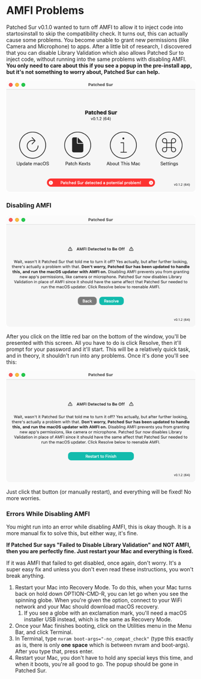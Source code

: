 # AMFI Problems

Patched Sur v0.1.0 wanted to turn off AMFI to allow it to inject code into startosinstall to skip the compatibility check. It turns out, this can actually cause some problems. You become unable to grant new permissions \(like Camera and Microphone\) to apps. After a little bit of research, I discovered that you can disable Library Validation which also allows Patched Sur to inject code, without running into the same problems with disabling AMFI. **You only need to care about this if you see a popup in the pre-install app, but it's not something to worry about, Patched Sur can help.**

![](../.gitbook/assets/screen-shot-2021-03-12-at-6.49.15-pm.png)

### Disabling AMFI

![](../.gitbook/assets/screen-shot-2021-03-12-at-6.51.21-pm.png)

After you click on the little red bar on the bottom of the window, you'll be presented with this screen. All you have to do is click Resolve, then it'll prompt for your password and it'll start. This will be a relatively quick task, and in theory, it shouldn't run into any problems. Once it's done you'll see this:

![](../.gitbook/assets/screen-shot-2021-03-12-at-6.56.46-pm.png)

Just click that button \(or manually restart\), and everything will be fixed! No more worries.

### Errors While Disabling AMFI

You might run into an error while disabling AMFI, this is okay though. It is a more manual fix to solve this, but either way, it's fine.

**If Patched Sur says "Failed to Disable Library Validation" and NOT AMFI, then you are perfectly fine. Just restart your Mac and everything is fixed.** 

If it was AMFI that failed to get disabled, once again, don't worry. It's a super easy fix and unless you don't even read these instructions, you won't break anything.

1. Restart your Mac into Recovery Mode. To do this, when your Mac turns back on hold down OPTION-CMD-R, you can let go when you see the spinning globe. When you're given the option, connect to your WiFi network and your Mac should download macOS recovery.
   1. If you see a globe with an exclamation mark, you'll need a macOS installer USB instead, which is the same as Recovery Mode.
2. Once your Mac finishes booting, click on the Utilities menu in the Menu Bar, and click Terminal.
3. In Terminal, type `nvram boot-args="-no_compat_check"` \(type this exactly as is, there is only **one space** which is between nvram and boot-args\). After you type that, press enter. 
4. Restart your Mac, you don't have to hold any special keys this time, and when it boots, you're all good to go. The popup should be gone in Patched Sur. 

